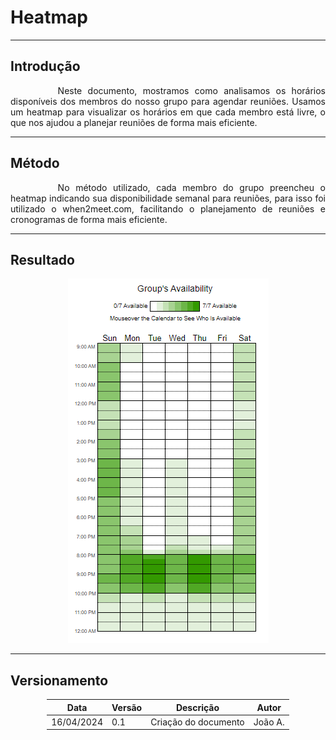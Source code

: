 # Heatmap

---

## Introdução

<p style="text-indent: 2cm; text-align: justify;">Neste documento, mostramos como analisamos os horários disponíveis dos membros do nosso grupo para agendar reuniões. Usamos um heatmap para visualizar os horários em que cada membro está livre, o que nos ajudou a planejar reuniões de forma mais eficiente.</p>

---

## Método

<p style="text-indent: 2cm; text-align: justify;">No método utilizado, cada membro do grupo preencheu o heatmap indicando sua disponibilidade semanal para reuniões, para isso foi utilizado o when2meet.com, facilitando o planejamento de reuniões e cronogramas de forma mais eficiente.</p>

---

## Resultado

<center>
<img src="https://github.com/mdsreq-fga-unb/2024.1-AlfaTaste/blob/main/docs/assets/heatmap.png?raw=true" style="width:auto"/>
</center>

---

## Versionamento


<div style="margin: 0 auto; width: fit-content;">

| Data       | Versão | Descrição            | Autor   |
|------------|--------|----------------------|---------|
| 16/04/2024 | 0.1    | Criação do documento | João A. |

</div>